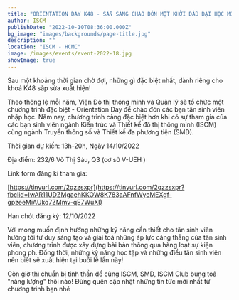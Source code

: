 ```yaml
---
title: "ORIENTATION DAY K48 - SẴN SÀNG CHÀO ĐÓN MỘT KHỞI ĐẦU ĐẠI HỌC MỚI!"
author: ISCM
publishDate: "2022-10-10T08:36:00.000Z"
bg_image: "images/backgrounds/page-title.jpg"
description: "" 
location: "ISCM - HCMC"
image: /images/events/event-2022-18.jpg
showImage: true
---
```

Sau một khoảng thời gian chờ đợi, những gì đặc biệt nhất, dành riêng cho khoá K48 sắp sửa xuất hiện!

Theo thông lệ mỗi năm, Viện Đô thị thông minh và Quản lý sẽ tổ chức một chương trình đặc biệt - Orientation Day để chào đón các bạn tân sinh viên nhập học. Năm nay, chương trình càng đặc biệt hơn khi có sự tham gia của các bạn sinh viên ngành Kiến trúc và Thiết kế đô thị thông minh (ISCM) cùng ngành Truyền thông số và Thiết kế đa phương tiện (SMD).

Thời gian dự kiến: 13h-20h, Ngày 14/10/2022

Địa điểm: 232/6 Võ Thị Sáu, Q3 (cơ sở V-UEH )

Link form đăng kí tham gia:

[https://tinyurl.com/2qzzsxpr](https://tinyurl.com/2qzzsxpr?fbclid=IwAR11UDZMgaehKKOW8K783aAFnfWycMEXgf-gpzeeMiAUkq7ZMmv-qE7WuXI)

Hạn chót đăng ký: 12/10/2022

Với mong muốn định hướng những kỹ năng cần thiết cho tân sinh viên hướng tới tư duy sáng tạo và giải toả những áp lực căng thẳng của tân sinh viên, chương trình được xây dựng bài bản thông qua hàng loạt sự kiện phong ph. Đồng thời, những kỹ năng học tập và những điều tân sinh viên nên biết sẽ xuất hiện tại buổi lễ lần này!

Còn giờ thì chuẩn bị tinh thần để cùng ISCM, SMD, ISCM Club bung toả "năng lượng" thôi nào! Đừng quên cập nhật những tin tức mới nhất từ chương trình bạn nhé